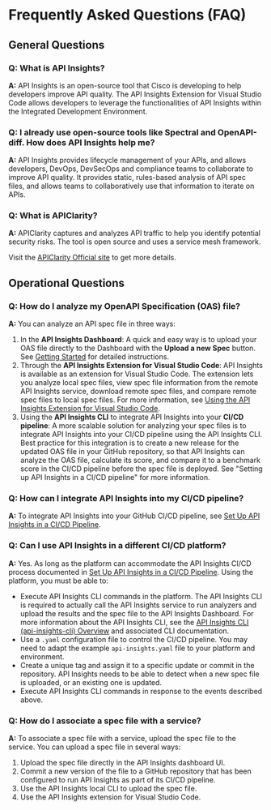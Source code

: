 # Frequently Asked Questions (FAQ)

## General Questions

### Q: What is API Insights?

**A:** API Insights is an open-source tool that Cisco is developing to help developers improve API quality.  The API Insights Extension for Visual Studio Code allows developers to leverage the functionalities of API Insights within the Integrated Development Environment.

### Q: I already use open-source tools like Spectral and OpenAPI-diff. How does API Insights help me?

**A:** API Insights provides lifecycle management of your APIs, and allows developers, DevOps, DevSecOps and compliance teams to collaborate to improve API quality. It provides static, rules-based analysis of API spec files, and allows teams to collaboratively use that information to iterate on APIs. 

### Q: What is APIClarity?

**A:** APIClarity captures and analyzes API traffic to help you identify potential security risks. The tool is open source and uses a service mesh framework.

Visit the [APIClarity Official site](https://apiclarity.io) to get more details.

## Operational Questions

### Q: How do I analyze my OpenAPI Specification (OAS) file?

**A:** You can analyze an API spec file in three ways:

1. In the **API Insights Dashboard**: A quick and easy way is to upload your OAS file directly to the Dashboard with the **Upload a new Spec** button. See [Getting Started](/overview/getting-started.md) for detailed instructions.
1. Through the **API Insights Extension for Visual Studio Code**: API Insights is available as an extension for Visual Studio Code. The extension lets you analyze local spec files, view spec file information from the remote API Insights service, download remote spec files, and compare remote spec files to local spec files. For more information, see [Using the API Insights Extension for Visual Studio Code](/guides/vscode-extension.md).
1. Using the **API Insights CLI** to integrate API Insights into your **CI/CD pipeline**: A more scalable solution for analyzing your spec files is to integrate API Insights into your CI/CD pipeline using the API Insights CLI. Best practice for this integration is to create a new release for the updated OAS file in your GitHub repository, so that API Insights can analyze the OAS file, calculate its score, and compare it to a benchmark score in the CI/CD pipeline before the spec file is deployed. See "Setting up API Insights in a CI/CD pipeline" for more information.

### Q: How can I integrate API Insights into my CI/CD pipeline?

**A:** To integrate API Insights into your GitHub CI/CD pipeline, see [Set Up API Insights in a CI/CD Pipeline](/guides/cicd-setup-guide.md).

### Q: Can I use API Insights in a different CI/CD platform?

**A:** Yes. As long as the platform can accommodate the API Insights CI/CD process documented in [Set Up API Insights in a CI/CD Pipeline](/guides/cicd-setup-guide.md). Using the platform, you must be able to:

* Execute API Insights CLI commands in the platform. The API Insights CLI is required to actually call the API Insights service to run analyzers and upload the results and the spec file to the API Insights Dashboard. For more information about the API Insights CLI, see the [API Insights CLI (api-insights-cli) Overview](/references/clidocs/cli-getting-started.md) and associated CLI documentation.
* Use a `.yaml` configuration file to control the CI/CD pipeline. You may need to adapt the example `api-insights.yaml` file to your platform and environment.
* Create a unique tag and assign it to a specific update or commit in the repository. API Insights needs to be able to detect when a new spec file is uploaded, or an existing one is updated.
* Execute API Insights CLI commands in response to the events described above.

### Q: How do I associate a spec file with a service?
**A:** To associate a spec file with a service, upload the spec file to the service. You can upload a spec file in several ways:

1. Upload the spec file directly in the API Insights dashboard UI.
1. Commit a new version of the file to a GitHub repository that has been configured to run API Insights as part of its CI/CD pipeline.
1. Use the API Insights local CLI to upload the spec file.
1. Use the API Insights extension for Visual Studio Code.
